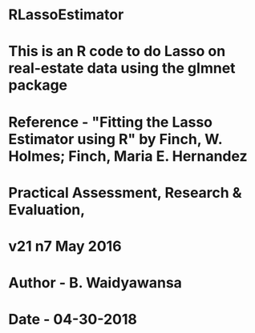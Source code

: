#  RLassoEstimator
#  This is an R code to do Lasso on real-estate data using the glmnet package
# 
#  Reference - "Fitting the Lasso Estimator using R" by Finch, W. Holmes; Finch, Maria E. Hernandez
#  Practical Assessment, Research & Evaluation, 
#  v21 n7 May 2016
#  Author - B. Waidyawansa 
#  Date - 04-30-2018
